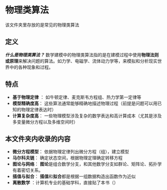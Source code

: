 # 物理类算法
该文件夹里存放的是常见的物理类算法

## 定义
***什么是物理类算法？***
数学建模中的物理类算法指的是在建模过程中使用**物理法则或原理**来解决问题的算法。如力学、电磁学、流体动力学等，来模拟和分析现实世界中的各种现象和过程。

## 特点
* **基于物理定律** ： 如牛顿定律、麦克斯韦方程组、热力学第一定律等
* **模型精确度高**： 这些算法通常能够精确地描述物理过程（前提是问题可以用已知的物理定律表达时）
* **计算复杂度高**： 一些物理模型涉及复杂的数学表达和高计算成本（尤其是涉及多变量微分方程以及多维空间时）

## 本文件夹内收录的内容
* **微分方程模型**： 依据物理定律列出微分方程（组），建立模型
* **马尔科夫链**： 确定状态空间，根据物理定理确定转移方程
* **图论与网络**： **图论**是组合数学分支，和其他数学分支如群论、矩阵论、拓扑学有着密切关系。
* **插值与拟合**： **插值**和**拟合**都是根据一组数据构造出函数作为近似
* **离散数学** ：计算机专业的基础学科，直接贴了本书（）